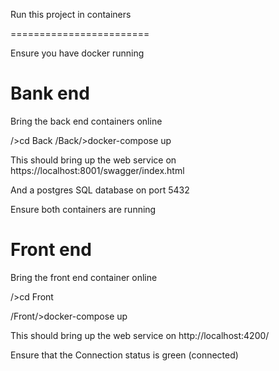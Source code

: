 Run this project in containers

========================

Ensure you have docker running 


Bank end
========================
Bring the back end containers online


<Project Root>/>cd Back
<Project Root>/Back/>docker-compose up

This should bring up the web service on 
https://localhost:8001/swagger/index.html

And a postgres SQL database on
port 5432


Ensure both containers are running


Front end
========================
Bring the front end container online


<Project Root>/>cd Front

<Project Root>/Front/>docker-compose up

This should bring up the web service on 
http://localhost:4200/

Ensure that the Connection status is green (connected)



